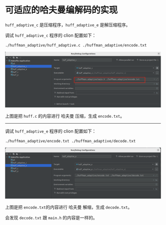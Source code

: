 # 可适应的哈夫曼编解码的实现
`huff_adaptive_c` 是压缩程序，`huff_adaptive_e` 是解压缩程序。

调试 `huff_adaptive_c` 程序的 clion 配置如下：

```
./huffman_adaptive/huff_adaptive.c ./huffman_adaptive/encode.txt
```

![1-1](README\1-1.png)

上图是把 `huff.c` 的内容进行 哈夫曼 压缩，生成 `encode.txt`。

---

调试 `huff_adaptive_e`  程序的 clion 配置如下：

```
./huffman_adaptive/encode.txt ./huffman_adaptive/decode.txt
```

![1-2](README\1-2.png)

上图是把 `encode.txt`的内容进行 哈夫曼 解缩，生成 `decode.txt`。

会发现  `decode.txt` 跟 `main.h` 的内容是一样的。

